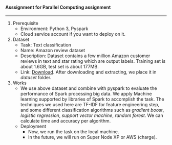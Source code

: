 #### Asssignment for Parallel Computing assignment
***
1. Prerequisite
    * Environment: Python 3, Pyspark
    * Cloud service account if you want to deploy on it.
2. Dataset
   * Task: Text classification
   * Name: Amazon review dataset
   * Description: Dataset contains a few million Amazon customer reviews in text and star rating which are output labels. Training set is about 1.6GB, test set is about 177MB.
   * Link: [Download](https://www.kaggle.com/bittlingmayer/amazonreviews). After downloading and extracting, we place it in *dataset* folder.
3. Works
   *  We use above dataset and combine with pyspark to evaluate the performance of Spark processing big data. We apply Machine learning supported by libraries of Spark to accomplish the task. The techniques we used here are TF-IDF for feature engineering step, and some different classification algorithms such as *gradient boost*, *logistic regression*, *support vector machine*, *random forest*. We can calculate time and accuracy per algorithm.
   *  Deployment
      * Now, we run the task on the local machine.
      * In the future, we will run on Super Node XP or AWS (charge).